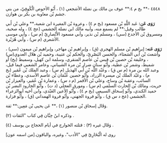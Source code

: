 ٤٥٤٨ -** بخ م ٤:** عوف بن مالك بن نضلة الأشجعي (١) ، أَبُو الأحوص الْكُوفِيّ، من بني جشم بْن معاوية بن بكر بن هوازن.

**رَوَى عَن:** عَبد اللَّهِ بْن مسعود (بخ م ٤) ، وعروة بْن المغيرة ابن شعبة،** وعلي بْن أَبي طالب وقيل:** لم يسمع منه، وأبيه مالك ابن نضلة الجشمي (عخ ٤) ، وله صحبة، ومسروق بْن الأجدع (سي) ، ومسلم بْن نذير، وأبي مسعود الأَنْصارِيّ (م س) ، وأبي موسى الأشعري (م س) ، وأبي هُرَيْرة.

**رَوَى عَنه:** إبراهيم بْن مسلم الهجري (ق) ، وإبراهيم بْن مهاجر، وإبراهيم بْن ميمون (سي) ، وأشعث بْن أَبي الشعثاء، والحسن البَصْرِيّ، والحكم بْن عتيبة، وحميد بْن هلال العدوي(س) ، وخليفة بْن حصين بْن قيس بْن عاصم المنقري، وسلمة ابن كهيل، وسميط (بخ) أو شميط، وشمر بْن عطية، وأَبُو سنان ضرار بْن مرة الشيباني، وعامر الشعبي فيما قيل، وعبد الله بن مرة (م س ق) ، وعَبْد اللَّه بْن أَبي الهذيل (م س) ، وعبد الملك بْن عُمَير (بخ م) ، وعَبْد الملك بْن ميسرة الزراد، وأَبُو حصين عُثْمَان بْن عاصم الأسدي، وعطاء بْن السائب، وعقبة بْن وساج، وعلي بْن الأقمر (م د س) ، وعمارة بْن عُمَير، والعيزار بْن حريث، ومالك بْن الحارث السلمي (م س) ، ومورق العجلي (د ت) ، وأَبُو الجارود النضر بْن حميد الكندي، وأَبُو إسحاق السبيعي (بخ م ٤) ، وأَبُو الأعين العَبْدي، وابن أخيه أبوالزعراء الجشمي (عخ د س ق) ، وأَبُو فروة الجهني، وأَبُو فروة الهمداني (ق) ، وأَبُو فزارة.

وَقَال إسحاق بْن منصور (١) ،** عَن يحيى بْن مَعِين:** ثقة.

وذكره ابنُ حِبَّان فِي كتاب "الثقات (٢) .

وَقَال غيره (٣) : قتلته الخوارج في أيام الحجاج بن يوسف (٤) .

روى له الْبُخَارِيّ فِي "الأدب"، وغيره، والباقون.[من اسمه عون]